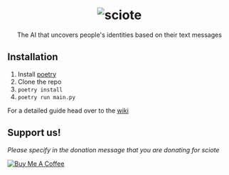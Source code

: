 <div align="center">

# ![sciote](https://raw.githubusercontent.com/gugl-center/sciote/97ff9e21a26bde9dcd476b79412c6d9612c3742f/web/static/logo.png)

The AI that uncovers people's identities based on their text messages

</div>

## Installation

1. Install [poetry](https://python-poetry.org/)
2. Clone the repo
3. `poetry install`
4. `poetry run main.py`

For a detailed guide head over to the [wiki](https://github.com/gugl-center/sciote/wiki)

## Support us!

*Please specify in the donation message that you are donating for sciote*

[![Buy Me A Coffee](https://www.buymeacoffee.com/assets/img/custom_images/orange_img.png)](https://www.buymeacoffee.com/NickKaramoff)
